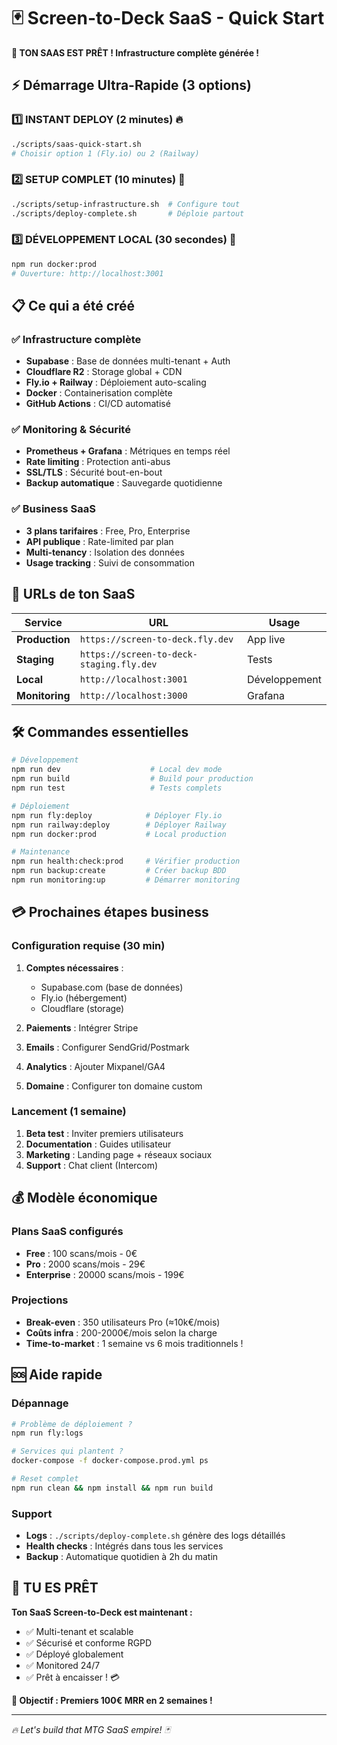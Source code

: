 # 🃏 Screen-to-Deck SaaS - Quick Start

**🎉 TON SAAS EST PRÊT ! Infrastructure complète générée !**

## ⚡ Démarrage Ultra-Rapide (3 options)

### 1️⃣ INSTANT DEPLOY (2 minutes) 🔥

```bash
./scripts/saas-quick-start.sh
# Choisir option 1 (Fly.io) ou 2 (Railway)
```

### 2️⃣ SETUP COMPLET (10 minutes) 🚀

```bash
./scripts/setup-infrastructure.sh  # Configure tout
./scripts/deploy-complete.sh       # Déploie partout
```

### 3️⃣ DÉVELOPPEMENT LOCAL (30 secondes) 🐳

```bash
npm run docker:prod
# Ouverture: http://localhost:3001
```

## 📋 Ce qui a été créé

### ✅ Infrastructure complète

- **Supabase** : Base de données multi-tenant + Auth
- **Cloudflare R2** : Storage global + CDN
- **Fly.io + Railway** : Déploiement auto-scaling
- **Docker** : Containerisation complète
- **GitHub Actions** : CI/CD automatisé

### ✅ Monitoring & Sécurité

- **Prometheus + Grafana** : Métriques en temps réel  
- **Rate limiting** : Protection anti-abus
- **SSL/TLS** : Sécurité bout-en-bout
- **Backup automatique** : Sauvegarde quotidienne

### ✅ Business SaaS

- **3 plans tarifaires** : Free, Pro, Enterprise
- **API publique** : Rate-limited par plan
- **Multi-tenancy** : Isolation des données
- **Usage tracking** : Suivi de consommation

## 🎯 URLs de ton SaaS

| Service | URL | Usage |
|---------|-----|-------|
| **Production** | `https://screen-to-deck.fly.dev` | App live |
| **Staging** | `https://screen-to-deck-staging.fly.dev` | Tests |
| **Local** | `http://localhost:3001` | Développement |
| **Monitoring** | `http://localhost:3000` | Grafana |

## 🛠️ Commandes essentielles

```bash
# Développement
npm run dev                    # Local dev mode
npm run build                  # Build pour production
npm run test                   # Tests complets

# Déploiement  
npm run fly:deploy            # Déployer Fly.io
npm run railway:deploy        # Déployer Railway
npm run docker:prod           # Local production

# Maintenance
npm run health:check:prod     # Vérifier production
npm run backup:create         # Créer backup BDD
npm run monitoring:up         # Démarrer monitoring
```

## 💳 Prochaines étapes business

### Configuration requise (30 min)

1. **Comptes nécessaires** :
   - Supabase.com (base de données)
   - Fly.io (hébergement)
   - Cloudflare (storage)

2. **Paiements** : Intégrer Stripe
3. **Emails** : Configurer SendGrid/Postmark  
4. **Analytics** : Ajouter Mixpanel/GA4
5. **Domaine** : Configurer ton domaine custom

### Lancement (1 semaine)

1. **Beta test** : Inviter premiers utilisateurs
2. **Documentation** : Guides utilisateur
3. **Marketing** : Landing page + réseaux sociaux
4. **Support** : Chat client (Intercom)

## 💰 Modèle économique

### Plans SaaS configurés

- **Free** : 100 scans/mois - 0€
- **Pro** : 2000 scans/mois - 29€
- **Enterprise** : 20000 scans/mois - 199€

### Projections

- **Break-even** : 350 utilisateurs Pro (≈10k€/mois)
- **Coûts infra** : 200-2000€/mois selon la charge
- **Time-to-market** : 1 semaine vs 6 mois traditionnels !

## 🆘 Aide rapide

### Dépannage

```bash
# Problème de déploiement ?
npm run fly:logs

# Services qui plantent ?
docker-compose -f docker-compose.prod.yml ps

# Reset complet
npm run clean && npm install && npm run build
```

### Support

- **Logs** : `./scripts/deploy-complete.sh` génère des logs détaillés
- **Health checks** : Intégrés dans tous les services
- **Backup** : Automatique quotidien à 2h du matin

## 🚀 TU ES PRÊT

**Ton SaaS Screen-to-Deck est maintenant :**

- ✅ Multi-tenant et scalable
- ✅ Sécurisé et conforme RGPD  
- ✅ Déployé globalement
- ✅ Monitored 24/7
- ✅ Prêt à encaisser ! 💳

**🎯 Objectif : Premiers 100€ MRR en 2 semaines !**

---

*🔥 Let's build that MTG SaaS empire! 🃏*
